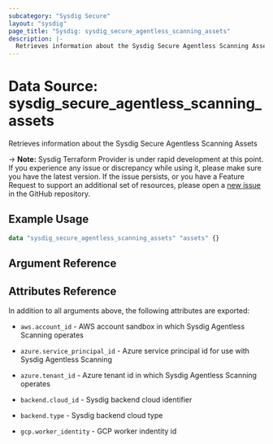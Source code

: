 ```yaml
---
subcategory: "Sysdig Secure"
layout: "sysdig"
page_title: "Sysdig: sysdig_secure_agentless_scanning_assets"
description: |-
  Retrieves information about the Sysdig Secure Agentless Scanning Assets
---
```


# Data Source: sysdig_secure_agentless_scanning_assets

Retrieves information about the Sysdig Secure Agentless Scanning Assets

-> **Note:** Sysdig Terraform Provider is under rapid development at this point. If you experience any issue or discrepancy while using it, please make sure you have the latest version. If the issue persists, or you have a Feature Request to support an additional set of resources, please open a [new issue](https://github.com/sysdiglabs/terraform-provider-sysdig/issues/new) in the GitHub repository.

## Example Usage

```terraform
data "sysdig_secure_agentless_scanning_assets" "assets" {}
```

## Argument Reference

## Attributes Reference

In addition to all arguments above, the following attributes are exported:

* `aws.account_id` - AWS account sandbox in which Sysdig Agentless Scanning operates

* `azure.service_principal_id` - Azure service principal id for use with Sysdig Agentless Scanning

* `azure.tenant_id` - Azure tenant id in which Sysdig Agentless Scanning operates

* `backend.cloud_id` - Sysdig backend cloud identifier

* `backend.type` - Sysdig backend cloud type

* `gcp.worker_identity` - GCP worker indentity id

